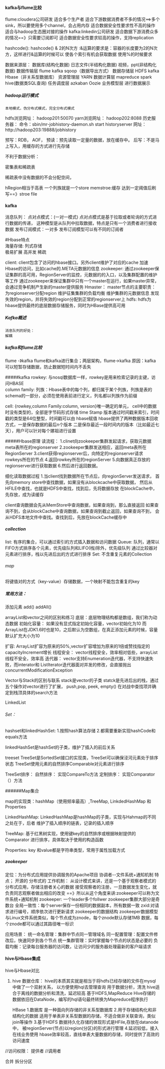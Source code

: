 #### kafka与flume比较
flume:cloudera公司研发
    适合多个生产者
    适合下游数据消费者不多的情况==>多个sink，所以要使用多个channel，会占用内存
    适合数据安全性要求性不高的操作
    适合与hadoop生态圈对接的操作
kafka:linkedin公司研发
    适合数据下游消费众多的情况==》只需要订阅即可
    适合数据安全性要求较高的操作，支持replication
    
    

hashcode():  hashcode() & 2的N次方
:&运算的要求是：容器的长度要为2的N次方，这样进行&运算的时候可以
使各个索引有机会获取数据
使用%的时候要求


数据来源层：
    数据库(结构化数据) 
    日志文件(半结构化数据)
    视频，ppt(非结构化数据)
数据传输层
    flume 
    kafka
    sqoop（数据导出方式）
数据存储层
    HDFS 
    kafka
    Hbase（非关系型数据库）
资源管理层
    YARN
数据计算层
    mapreduce
    spark
    hive(数据类SQL查询)
任务调度层
    azkaban
    Oozie
业务模型层
    进行数据展示

##### hadoop运行模式
    本地模式，伪分布式模式，完全分布式模式
hdfs浏览网址：
    hadoop201:50070
yarn浏览网址：
    hadoop202:8088
历史服务器：
    命令：sbin/mr-jobhistory-daemon.sh start historyserver
    网址：http://hadoop203:19888/jobhistory


预写：RDB， AOF，
预读：预先读取一定量的数据，放在缓存中。
后写：不是马上写入，用缓存的方式进行先存储

不利于数据分析：

密集表和稀疏表

稀疏表中没有数据的不会分配空间，

hRegion相当于高表
一个列族就是一个store
memstroe:缓存  达到一定阈值后刷写==》stroe file


#### kafka
消息队列：
    点对点模式：(一对一模式)
        点对点模式是基于拉取或者轮询的方式进行数据的传递，
        这种模型是从队列中拉取数据，特点是只有一个消费者进行接收数据
    发布订阅模式：一对多
        发布订阅模型可以有不同的订阅者

#Hbase特点        
海量存储:
列式存储    
极易扩展
高并发
稀疏


client:
    client包含了访问的hbase接口。另外client维护了对应的cache
    加速Hbase的访问，比如cache的.META元数据的信息
zookeeper:
    通过zookeeper保证集群的高可用，RegionServer的监控，元数据的的入口，以及集群配置的维护等工作
    通过zookeeper来保证集群中只有一个master在运行，如果master异常，会通过竞争机制产生新的master提供服务
Hmaster：
    master节点的主要职责：
        为regionserver分配region
        维护征集集群的负载均衡
        维护集群的元数据信息
        发现失效的region，并将失效的region分配到正常的regionserver上
hdfs:
    hdfs为hbase提供最终的底层数据存储服务，同时为HBase提供高可用    


##### Kafka概述   
    消息队列的好处：
    解耦
    
##### kafka和flume比较
flume -》kafka 
flume和kafka进行集合；两层架构，flume->kafka
原因：kafka可以短暂存储数据，防止数据短时间内不丢失

#####kafka
rowkey:
    与nosql数据库一样，rowkey是用来检索记录的主键，访问HBASE  
column family:
    列族：Hbase表中的每个列，都归属于某个列族，列族是表的
    schema的一部分，必须在使用表前进行定义，列名都以列族作为前缀
    
cell:
    {rowkey,column Family:column, version}唯一确定的单元，
    cell中的数据时没有类型的，全部是字节码形式存储
time Stamp
    版本通过时间戳来索引，时间戳的类型是64位整型，时间戳可以由
    hbase赋值
    hbase提供了两种数据版本回收方式，一是保存数据的最后n个版本
    二是保存最近一段时间内的版本（比如最近七天），用户可以针对每个嫘祖进行设置

#####Hbase原理
读流程：
     1.clinet向zookeeper集群发起请求，获取元数据meta表所在的regionserver
     2.zookeeper集群发送相应，返回meta表所在RegionServer 
     3.client获得regionserver后，向特定的regionserver请求rowkeys所在的节点
     4.返回rowkey所在的regionServer
     5.向数据真正存放的regionserver进行获取数据
     6.然后进行返回数据。
     
 细化读取数据过程
    1.当client找到数据所在节点后，向regionServer发送请求，
    首先向memory store中查找数据，如果没有从blockcache中获取数据，
    然后从HFILE中查找，也就是HDFS中查找，找到后，先将数据存放
    在blockCache中，先存放，成为读缓存

 client查询数据会先从MemStore中查询数据，如果查询到，那么直接返回
 如果查询不到，会从blockCache中查询数据，如果查询到截止返回，如果查询不到，
 会从HDFS本地文件中查找。查找到后，先放在blockCache缓存中


##### collection
list:
    有序的集合，可以通过索引的方式插入数据和访问数据
Queue:
    队列，通常以FIFO方式排序各个元素，优先级队列和LIFO(栈)除外，优先级队列
    通过比较器对元素进行排序，栈以先进后出的方式进行排序
Set:
    不含重复元素的Collection

###### map
将键值对的方式（key-value）存储数据，一个映射不能包含重复的key    

##### 常用方法：
添加元素
    add()
    addAll()

arrayList和vector之间的区别和练习
底层：底层物理结构都是数组，我们称为动态数据
初始化容量：
    如果没有显式指定初始化容量，vector初始化为10
    而ArrayList在JDK1.6时也是10，之后默认为空数组，在真正添加元素的时候，容量默认扩充大小为10
    
扩容:
    ArrayList扩容为原来的50%,vector扩容增加为原来的1倍或赞找指定的capacityIncrement增长
线程安全：
    vector线程安全，效率相对低些，arrayList线程不安全，效率高
迭代器：
    vector支持Enumeration迭代器，不支持快速失败，而interator和
    ListIterator迭代器面对并发的修改，会直接抛出concurrentModificationException

Vector与Stack的区别与联系
    stack是vector的子类
    statck是先进后出的栈，通过五个操作对vector进行了扩展，
    push,pop, peek, empty()  在对战中查找项并确定到栈顶具体的search方法
    
LinkedList
     
###### Set：
hashset和linkedHashSet:
    1.按照hash算法存储
    2.都需要重新实现hashCode和equals方法

linkedHashSet是hashSet的子类，维护了插入的前后关系

treeset
    TreeSet是SortedSet接口的实现类，TreeSet可以确保泾河元素处于排序状态
    TreeSet使用元素的自然排序Comparable对元素进行排序
    
TreeSet排序：
    自然排序：
        实现CompareTo方法
    定制排序：
        实现Comparator（）方法

######Map集合

map的实现类：hashMap（使用频率最高）,TreeMap, LinkdedHashMap 和Properties

LinkedHashMap:
    LinkedHashMap是hashMap的子类，实现与Hahmap的不同之处在于，后者
    维护了插入顺序的链表，记录的插入顺序

TreeMap:
    基于红黑树实现，使用键key的自然排序或根据映射提供的Comparator
    进行排序，具体取决于使用的构造函数
    
Properties:
    key 和value都是字符串类型，常用于属性加载方式


##### zookeeper
定位：为分布式应用提供协调服务的Apache项目
    协调者--文件系统+通知机制
特点；
    开源的
    分布式的
工作机制：
    从设计模式来讲，还是一个基于观察者模式的分布式应用，存储注册者关心的数据
    接受观察者的注册，一旦数据发生变化，就负责同志观察者做出相应的改变
    ==》所以从这个角度来讲:zookeeper可以称为文件系统+通知机制
zookeeper:
    一个leader多个follwer
    zookeeper集群大部分是奇数台
    全局一致性：每个server保存一份相同的数据副本，所有数据一致
    zxid:对请求进行编号，顺序依次进行更新请求
zookeeper的数据结构
    zookeeper数据模型与Linux文件系统类似，每个节点成为znode，每个znode默认存储1MB
    数据，每个znode都可以通过其路径唯一标识
    
    
应用场景：
    统一命名管理：集群中节点同一管理域名
    同一配置管理：配置文件修改后，快速同步到各个节点
    统一集群管理：实时掌握每个节点的状态是必要的
    负载均衡：记录每台服务器的访问数，让访问少的服务器处理最新的客户端请求



#### hive与Hbase集成

hive与Hbase对比
1. hive
    数据仓库：
        hive的本质其实就是相当于将hdfs已经存储的文件在mysql中做了一个双射关系，
        以方便使用hql去管理查询
    用于数据分析，清洗
        hive适合于离线的数据分析和清洗，延迟较高
    基于HDFS,MapReduce
        Hive存储的数据依旧在DataNode，编写的hql语句最终转换为Mapreduce程序执行
    
    HBase
    1.数据库
        是一种面向列存储的非关系型数据库
    2.用于存储结构化和非结构化的数据
        适用于单表非关系型数据的存储，不适合做非关联查询，类似join等操作
    3.基于HDFS
        数据持久化存储的体现形式是HFile,存放在datanode中，
        被regionServer(节点)以region(分区)的形式进行管理
    4.延迟较低，接入在线业务使用
        hbase效率较高，直线单表大量数据的存储，同时提供了高效的访问速度

//访问权限： 提供者
//调用者   

合并
拆分分区 